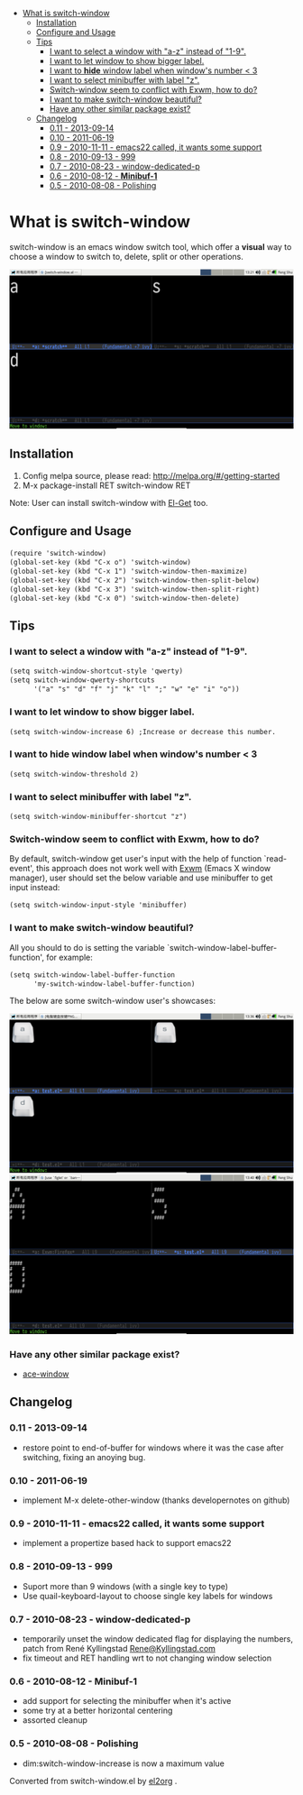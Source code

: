 - [What is switch-window](#orgb9155f0)
  - [Installation](#orge7e0868)
  - [Configure and Usage](#orgb4079cb)
  - [Tips](#orgf244670)
    - [I want to select a window with "a-z" instead of "1-9".](#orgc11ac21)
    - [I want to let window to show bigger label.](#org4f36c6d)
    - [I want to **hide** window label when window's number < 3](#orgb4427a7)
    - [I want to select minibuffer with label "z".](#org114bfee)
    - [Switch-window seem to conflict with Exwm, how to do?](#org28aba4e)
    - [I want to make switch-window beautiful?](#org9517850)
    - [Have any other similar package exist?](#org7ec9ab3)
  - [Changelog](#orgc554e94)
    - [0.11 - 2013-09-14](#org737bf59)
    - [0.10 - 2011-06-19](#orgc074b1f)
    - [0.9 - 2010-11-11 - emacs22 called, it wants some support](#orgef1c9f8)
    - [0.8 - 2010-09-13 - 999](#orge4d8ca3)
    - [0.7 - 2010-08-23 - window-dedicated-p](#org17a8108)
    - [0.6 - 2010-08-12 - **Minibuf-1**](#orgcd0840d)
    - [0.5 - 2010-08-08 - Polishing](#org707e187)


<a id="orgb9155f0"></a>

# What is switch-window

switch-window is an emacs window switch tool, which offer a **visual** way to choose a window to switch to, delete, split or other operations.

![img](./snapshots/switch-window.png)


<a id="orge7e0868"></a>

## Installation

1.  Config melpa source, please read: <http://melpa.org/#/getting-started>
2.  M-x package-install RET switch-window RET

Note: User can install switch-window with [El-Get](http://github.com/dimitri/el-get) too.


<a id="orgb4079cb"></a>

## Configure and Usage

    (require 'switch-window)
    (global-set-key (kbd "C-x o") 'switch-window)
    (global-set-key (kbd "C-x 1") 'switch-window-then-maximize)
    (global-set-key (kbd "C-x 2") 'switch-window-then-split-below)
    (global-set-key (kbd "C-x 3") 'switch-window-then-split-right)
    (global-set-key (kbd "C-x 0") 'switch-window-then-delete)


<a id="orgf244670"></a>

## Tips


<a id="orgc11ac21"></a>

### I want to select a window with "a-z" instead of "1-9".

    (setq switch-window-shortcut-style 'qwerty)
    (setq switch-window-qwerty-shortcuts
          '("a" "s" "d" "f" "j" "k" "l" ";" "w" "e" "i" "o"))


<a id="org4f36c6d"></a>

### I want to let window to show bigger label.

    (setq switch-window-increase 6) ;Increase or decrease this number.


<a id="orgb4427a7"></a>

### I want to **hide** window label when window's number < 3

    (setq switch-window-threshold 2)


<a id="org114bfee"></a>

### I want to select minibuffer with label "z".

    (setq switch-window-minibuffer-shortcut "z")


<a id="org28aba4e"></a>

### Switch-window seem to conflict with Exwm, how to do?

By default, switch-window get user's input with the help of function \`read-event', this approach does not work well with [Exwm](https://github.com/ch11ng/exwm) (Emacs X window manager), user should set the below variable and use minibuffer to get input instead:

    (setq switch-window-input-style 'minibuffer)


<a id="org9517850"></a>

### I want to make switch-window beautiful?

All you should to do is setting the variable \`switch-window-label-buffer-function', for example:

    (setq switch-window-label-buffer-function
          'my-switch-window-label-buffer-function)

The below are some switch-window user's showcases:

![img](./snapshots/switch-window-2.png) ![img](./snapshots/switch-window-3.png)


<a id="org7ec9ab3"></a>

### Have any other similar package exist?

-   [ace-window](https://github.com/abo-abo/ace-window)


<a id="orgc554e94"></a>

## Changelog


<a id="org737bf59"></a>

### 0.11 - 2013-09-14

-   restore point to end-of-buffer for windows where it was the case after switching, fixing an anoying bug.


<a id="orgc074b1f"></a>

### 0.10 - 2011-06-19

-   implement M-x delete-other-window (thanks developernotes on github)


<a id="orgef1c9f8"></a>

### 0.9 - 2010-11-11 - emacs22 called, it wants some support

-   implement a propertize based hack to support emacs22


<a id="orge4d8ca3"></a>

### 0.8 - 2010-09-13 - 999

-   Suport more than 9 windows (with a single key to type)
-   Use quail-keyboard-layout to choose single key labels for windows


<a id="org17a8108"></a>

### 0.7 - 2010-08-23 - window-dedicated-p

-   temporarily unset the window dedicated flag for displaying the numbers, patch from René Kyllingstad <Rene@Kyllingstad.com>
-   fix timeout and RET handling wrt to not changing window selection


<a id="orgcd0840d"></a>

### 0.6 - 2010-08-12 - **Minibuf-1**

-   add support for selecting the minibuffer when it's active
-   some try at a better horizontal centering
-   assorted cleanup


<a id="org707e187"></a>

### 0.5 - 2010-08-08 - Polishing

-   dim:switch-window-increase is now a maximum value


Converted from switch-window.el by [el2org](https://github.com/tumashu/el2org) .